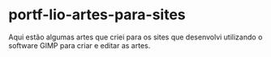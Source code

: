 # portf-lio-artes-para-sites
Aqui estão algumas artes que criei para os sites que desenvolvi utilizando o software GIMP para criar e editar as artes.
